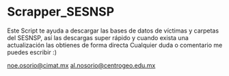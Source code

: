 # Scrapper_SESNSP

Este Script te ayuda a descargar las bases de datos de víctimas y carpetas del SESNSP, así las descargas super rápido y cuando exista una actualización las obtienes de forma directa
Cualquier duda o comentario me puedes escribir :)

noe.osorio@cimat.mx
al.nosorio@centrogeo.edu.mx
